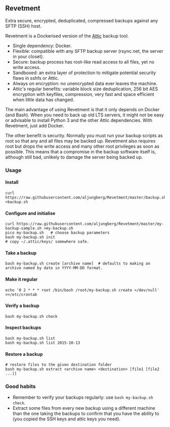 ## Revetment

Extra secure, encrypted, deduplicated, compressed backups against any SFTP (SSH) host.

Revetment is a Dockerised version of the [Attic](https://attic-backup.org/) backup tool.

- Single dependency: Docker.
- Flexible: compatible with any SFTP backup server (rsync.net, the server in your closet).
- Secure: backup process has root-like read access to all files, yet no write access.
- Sandboxed: an extra layer of protection to mitigate potential security flaws in sshfs or Attic.
- Always on encryption: no unencrypted data ever leaves the machine.
- Attic's regular benefits: variable block size deduplication, 256 bit AES encryption with keyfiles, compression, very fast and space efficient when little data has changed.

The main advantage of using Revetment is that it only depends on Docker (and Bash). When you need to back up old LTS servers, it might not be easy or advisable to install Python 3 and the other Attic dependencies. With Revetment, just add Docker.

The other benefit is security. Normally you must run your backup scripts as root so that any and all files may be backed up. Revetment also requires root but drops the write access and many other root privileges as soon as possible. This means that a compromise in the backup software itself is, although still bad, unlikely to damage the server being backed up.

### Usage

#### Install

    curl https://raw.githubusercontent.com/aljungberg/Revetment/master/backup.sh >backup.sh

#### Configure and initialise

    curl https://raw.githubusercontent.com/aljungberg/Revetment/master/my-backup-sample.sh >my-backup.sh
    pico my-backup.sh   # choose backup parameters
    bash my-backup.sh init
    # copy ~/.attic/keys/ somewhere safe.

#### Take a backup

    bash my-backup.sh create [archive name]  # defaults to making an archive named by date in YYYY-MM-DD format.
    
#### Make it regular

    echo '0 2 * * * root /bin/bash /root/my-backup.sh create >/dev/null' >>/etc/crontab
    
#### Verify a backup

    bash my-backup.sh check
    
#### Inspect backups
    
    bash my-backup.sh list
    bash my-backup.sh list 2015-10-13
    
#### Restore a backup

    # restore files to the given destination folder
    bash my-backup.sh extract <archive name> <destination> [file1 [file2 ...]]

### Good habits

- Remember to verify your backups regularly: use `bash my-backup.sh check`.
- Extract some files from every new backup using a different machine than the one taking the backups to confirm that you have the ability to (you copied the SSH keys and attic keys you need).

